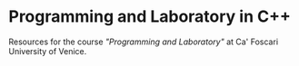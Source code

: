 # Programming and Laboratory in C++

Resources for the course *"Programming and Laboratory"* at Ca' Foscari University of Venice.
